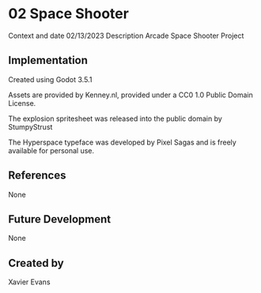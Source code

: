 # 02 Space Shooter

Context and date
02/13/2023
Description
Arcade Space Shooter Project
## Implementation
Created using Godot 3.5.1

Assets are provided by Kenney.nl, provided under a CC0 1.0 Public Domain License.

The explosion spritesheet was released into the public domain by StumpyStrust

The Hyperspace typeface was developed by Pixel Sagas and is freely available for personal use.
## References
None
## Future Development
None
## Created by
Xavier Evans
